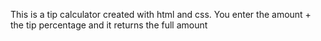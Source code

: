 This is a tip calculator created with html and css. 
You enter the amount + the tip percentage and it returns the full amount 